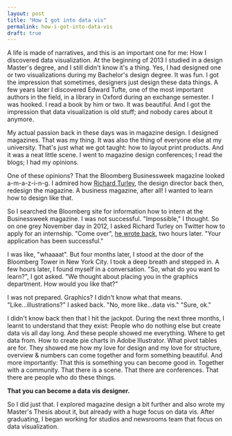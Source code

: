 ```yaml
---
layout: post
title: "How I got into data vis"
permalink: how-i-got-into-data-vis
draft: true
---
```



A life is made of narratives, and this is an important one for me: How I discovered data visualization. At the beginning of 2013 I studied in a design Master's degree, and I still didn't know it's a thing. Yes, I had designed one or two visualizations during my Bachelor's design degree. It was fun. I got the impression that sometimes, designers just design these data things. A few years later I discovered Edward Tufte, one of the most important authors in the field, in a library in Oxford during an exchange semester. I was hooked. I read a book by him or two. It was beautiful. And I got the impression that data visualization is old stuff; and nobody cares about it anymore.

My actual passion back in these days was in magazine design. I designed magazines. That was my thing. It was also the thing of everyone else at my university. That's just what we got taught: how to layout print products. And it was a neat little scene. I went to magazine design conferences; I read the blogs; I had my opinions.

One of these opinions? That the Bloomberg Businessweek magazine looked a-m-a-z-i-n-g. I admired how [Richard Turley](http://richardturley.tumblr.com/), the design director back then, redesign the magazine. A business magazine, after all! I wanted to learn how to design like that.

So I searched the Bloomberg site for information how to intern at the Businessweek magazine. I was not successful. "Impossible," I thought. So on one grey November day in 2012, I asked Richard Turley on Twitter how to apply for an internship. "Come over", [he wrote back](https://twitter.com/Mr_Turley/status/273849106714198016), two hours later. "Your application has been successful."

I was like, "whaaaat". But four months later, I stood at the door of the Bloomberg Tower in New York City. I took a deep breath and stepped in. A few hours later, I found myself in a conversation. "So, what do you want to learn?", I got asked. "We thought about placing you in the graphics department. How would you like that?"

I was not prepared. Graphics? I didn't know what that means. "Like...illustrations?" I asked back. "No, more like...data vis." "Sure, ok."

I didn't know back then that I hit the jackpot. During the next three months, I learnt to understand that they exist: People who do nothing else but create data vis all day long. And these people showed me everything. Where to get data from. How to create pie charts in Adobe Illustrator. What pivot tables are for. They showed me how my love for design and my love for structure, overview & numbers can come together and form something beautiful. And more importantly: That this is something you can become good in. Together with a community. That there is a scene. That there are conferences. That there are people who do these things.

**That you can become a data vis designer.**

So I did just that. I explored magazine design a bit further and also wrote my Master's Thesis about it, but already with a huge focus on data vis. After graduating, I began working for studios and newsrooms team that focus on data visualization.
